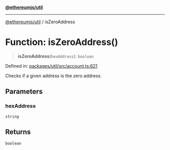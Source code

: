 [**@ethereumjs/util**](../README.md)

***

[@ethereumjs/util](../README.md) / isZeroAddress

# Function: isZeroAddress()

> **isZeroAddress**(`hexAddress`): `boolean`

Defined in: [packages/util/src/account.ts:621](https://github.com/Dargon789/ethereumjs-monorepo/blob/master/packages/util/src/account.ts#L621)

Checks if a given address is the zero address.

## Parameters

### hexAddress

`string`

## Returns

`boolean`
